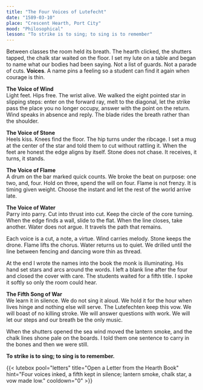 ```yaml
---
title: "The Four Voices of Lutefecht"
date: "1589-03-10"
place: "Crescent Hearth, Port City"
mood: "Philosophical"
lesson: "To strike is to sing; to sing is to remember"
---
```


Between classes the room held its breath. The hearth clicked, the shutters tapped, the chalk star waited on the floor. I set my lute on a table and began to name what our bodies had been saying. Not a list of guards. Not a parade of cuts. **Voices**. A name pins a feeling so a student can find it again when courage is thin.

**The Voice of Wind**  
Light feet. Hips free. The wrist alive. We walked the eight pointed star in slipping steps: enter on the forward ray, melt to the diagonal, let the strike pass the place you no longer occupy, answer with the point on the return. Wind speaks in absence and reply. The blade rides the breath rather than the shoulder.

**The Voice of Stone**  
Heels kiss. Knees find the floor. The hip turns under the ribcage. I set a mug at the center of the star and told them to cut without rattling it. When the feet are honest the edge aligns by itself. Stone does not chase. It receives, it turns, it stands.

**The Voice of Flame**  
A drum on the bar marked quick counts. We broke the beat on purpose: one two, and, four. Hold on three, spend the will on four. Flame is not frenzy. It is timing given weight. Choose the instant and let the rest of the world arrive late.

**The Voice of Water**  
Parry into parry. Cut into thrust into cut. Keep the circle of the core turning. When the edge finds a wall, slide to the flat. When the line closes, take another. Water does not argue. It travels the path that remains.

Each voice is a cut, a note, a virtue. Wind carries melody. Stone keeps the drone. Flame lifts the chorus. Water returns us to quiet. We drilled until the line between fencing and dancing wore thin as thread.

At the end I wrote the names into the book the monk is illuminating. His hand set stars and arcs around the words. I left a blank line after the four and closed the cover with care. The students waited for a fifth title. I spoke it softly so only the room could hear.

**The Fifth Song of War**  
We learn it in silence. We do not sing it aloud. We hold it for the hour when lives hinge and nothing else will serve. The Lutefechten keep this vow. We will boast of no killing stroke. We will answer questions with work. We will let our steps and our breath be the only music.

When the shutters opened the sea wind moved the lantern smoke, and the chalk lines shone pale on the boards. I told them one sentence to carry in the bones and then we were still.

**To strike is to sing; to sing is to remember.**

{{< lutebox pool="letters" title="Open a Letter from the Hearth Book" hint="Four voices inked, a fifth kept in silence; lantern smoke, chalk star, a vow made low." cooldown="0" >}}
